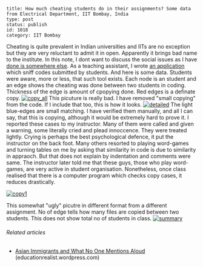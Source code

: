 ~~~~ 
title: How much cheating students do in their assignments? Some data from Electrical Department, IIT Bombay, India
type: post
status: publish
id: 1018
category: IIT Bombay
~~~~

Cheating is quite prevalent in Indian universities and IITs are no
exception but they are very reluctant to admit it in open. Apparently it
brings bad name to the institute. In this note, I dont want to discuss
the social issues as I have [done is somewhere
else](http://dilawarrajput.wordpress.com/2012/12/12/academic-dishonesty/).
As a teaching assistant, I wrote [an
application](https://github.com/dilawar/sniffer) which sniff codes
submitted by students. And here is some data. Students were aware, more
or less, that such tool exists. Each node is an student and an edge
shows the cheating was done between two students in coding. Thickness of
the edge is amount of cpopying done. Red edges is a definate copy.
[![copy\_all](http://dilawarnotes.files.wordpress.com/2012/03/copy_all.png)](http://dilawarnotes.files.wordpress.com/2012/03/copy_all.png)
This picuture is really bad. I have removed "small copying" from the
code. If I include that too, this is how it looks.
[![detailed](http://dilawarnotes.files.wordpress.com/2012/03/detailed.png)](http://dilawarnotes.files.wordpress.com/2012/03/detailed.png)
The light blue-edges are small matching. I have verified them manually,
and all I can say, that this is copying, although it would be extremely
hard to prove it. I reported these cases to my instructor. Many of them
were called and given a warning, some literally cried and plead
innoccence. They were treated lightly. Crying is perhaps the best
psychological defence, it put the instructor on the back foot. Many
others resorted to playing word-games and turning tables on me by asking
that similarity in code is due to similarity in appraoch. But that does
not explain by indentation and comments were same. The instructor later
told me that these guys, those who play word-games, are very active in
student organisation. Nonetheless, once class realised that there is a
computer program which checks copy cases, it reduces drastically.

[![copy1](http://dilawarnotes.files.wordpress.com/2013/12/copy1.png)](http://dilawarnotes.files.wordpress.com/2013/12/copy1.png)

This somewhat "ugly" picutre in different format from a different
assignment. No of edge tells how many files are copied between two
students. This does not show total no of students in class.
[![summary](http://dilawarnotes.files.wordpress.com/2013/12/summary.png)](http://dilawarnotes.files.wordpress.com/2013/12/summary.png)

###### Related articles

-   [Asian Immigrants and What No One Mentions
    Aloud](http://educationrealist.wordpress.com/2013/10/08/asian-immigrants-and-what-no-one-mentions-aloud/)
    (educationrealist.wordpress.com)

